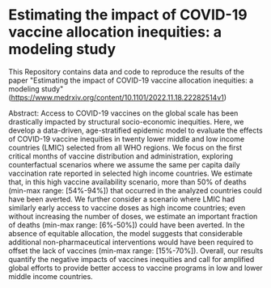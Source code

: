 # Estimating the impact of COVID-19 vaccine allocation inequities: a modeling study

This Repository contains data and code to reproduce the results of the paper "Estimating the impact of COVID-19 vaccine allocation inequities: a modeling study" (https://www.medrxiv.org/content/10.1101/2022.11.18.22282514v1)

Abstract: Access to COVID-19 vaccines on the global scale has been drastically impacted by structural socio-economic inequities. Here, we develop a data-driven, age-stratified epidemic model to evaluate the effects of COVID-19 vaccine inequities in twenty lower middle and low income countries (LMIC) selected from all WHO regions. We focus on the first critical months of vaccine distribution and administration, exploring counterfactual scenarios where we assume the same per capita daily vaccination rate reported in selected high income countries. We estimate that, in this high vaccine availability scenario, more than 50% of deaths (min-max range: [54%-94%]) that occurred in the analyzed countries could have been averted. We further consider a scenario where LMIC had similarly early access to vaccine doses as high income countries; even without increasing the number of doses, we estimate an important fraction of deaths (min-max range: [6\%-50\%]) could have been averted. In the absence of equitable allocation, the model suggests that considerable additional non-pharmaceutical interventions would have been required to offset the lack of vaccines (min-max range: [15%-70%]). Overall, our results quantify the negative impacts of vaccines inequities and call for amplified global efforts to provide better access to vaccine programs in low and lower middle income countries.
